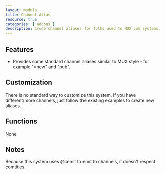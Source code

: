 ```yaml
---
layout: module
title: Channel Alias
resource: true
categories: [ addons ]
description: Crude channel aliases for folks used to MUX com systems.
---
```


## Features 
* Provides some standard channel aliases similar to MUX style - for example "=new" and "pub".
 
## Customization
There is no standard way to customize this system.  If you have different/more channels, just follow the existing examples to create new aliases.

## Functions
None

## Notes
Because this system uses @cemit to emit to channels, it doesn't respect comtitles. 
